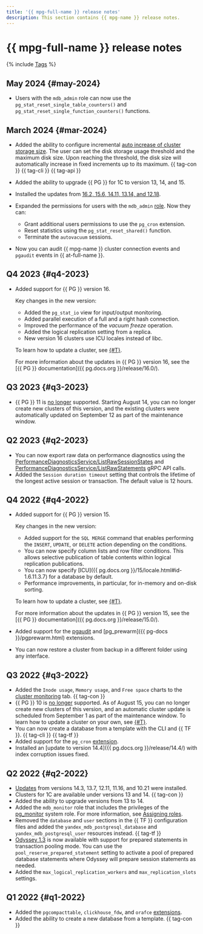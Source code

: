 ```yaml
---
title: '{{ mpg-full-name }} release notes'
description: This section contains {{ mpg-name }} release notes.
---
```


# {{ mpg-full-name }} release notes

{% include [Tags](../_includes/mdb/release-notes-tags.md) %}

## May 2024 {#may-2024}

* Users with the `mdb_admin` role can now use the `pg_stat_reset_single_table_counters()` and `pg_stat_reset_single_function_counters()` functions.

## March 2024 {#mar-2024}

* Added the ability to configure incremental [auto increase of cluster storage size](./operations/storage-space.md#disk-size-autoscale). The user can set the disk storage usage threshold and the maximum disk size. Upon reaching the threshold, the disk size will automatically increase in fixed increments up to its maximum. {{ tag-con }} {{ tag-cli }} {{ tag-api }}
* Added the ability to upgrade {{ PG }} for 1C to version 13, 14, and 15.
* Installed the updates from [16.2, 15.6, 14.11, 13.14, and 12.18](https://www.postgresql.org/about/news/postgresql-162-156-1411-1314-and-1218-released-2807/).
* Expanded the permissions for users with the `mdb_admin` [role](./concepts/roles.md#mdb-admin). Now they can:
  
  * Grant additional users permissions to use the `pg_cron` extension.
  * Reset statistics using the `pg_stat_reset_shared()` function.
  * Terminate the `autovacuum` sessions.

* Now you can audit {{ mpg-name }} cluster connection events and `pgaudit` events in {{ at-full-name }}.

## Q4 2023 {#q4-2023}

* Added support for {{ PG }} version 16.

    Key changes in the new version:

    * Added the `pg_stat_io` view for input/output monitoring.
    * Added parallel execution of a full and a right hash connection.
    * Improved the performance of the *vacuum freeze* operation.
    * Added the logical replication setting from a replica.
    * New version 16 clusters use ICU locales instead of libc.

    To learn how to update a cluster, see [{#T}](operations/cluster-version-update.md).

    For more information about the updates in {{ PG }} version 16, see the [{{ PG }} documentation]({{ pg.docs.org }}/release/16.0/).

## Q3 2023 {#q3-2023}

* {{ PG }} 11 is [no longer](https://www.postgresql.org/about/news/postgresql-154-149-1312-1216-1121-and-postgresql-16-beta-3-released-2689/) supported. Starting August 14, you can no longer create new clusters of this version, and the existing clusters were automatically updated on September 12 as part of the maintenance window.

## Q2 2023 {#q2-2023}

* You can now export raw data on performance diagnostics using the [PerformanceDiagnosticsService/ListRawSessionStates](api-ref/grpc/perf_diag_service.md#ListRawSessionStates) and [PerformanceDiagnosticsService/ListRawStatements](api-ref/grpc/perf_diag_service.md#ListRawStatements) gRPC API calls.
* Added the `Session duration timeout` setting that controls the lifetime of the longest active session or transaction. The default value is 12 hours.

## Q4 2022 {#q4-2022}

* Added support for {{ PG }} version 15.

    Key changes in the new version:

    * Added support for the `SQL MERGE` command that enables performing the `INSERT`, `UPDATE`, or `DELETE` action depending on the conditions.
    * You can now specify column lists and row filter conditions. This allows selective publication of table contents within logical replication publications.
    * You can now specify [ICU]({{ pg.docs.org }}/15/locale.html#id-1.6.11.3.7) for a database by default.
    * Performance improvements, in particular, for in-memory and on-disk sorting.

    To learn how to update a cluster, see [{#T}](operations/cluster-version-update.md).

    For more information about the updates in {{ PG }} version 15, see the [{{ PG }} documentation]({{ pg.docs.org }}/release/15.0/).

* Added support for the [pgaudit](https://www.pgaudit.org/) and [pg_prewarm]({{ pg-docs }}/pgprewarm.html) extensions.
* You can now restore a cluster from backup in a different folder using any interface.

## Q3 2022 {#q3-2022}

* Added the `Inode usage`, `Memory usage`, and `Free space` charts to the [cluster monitoring](operations/monitoring.md#monitoring-cluster) tab. {{ tag-con }}
* {{ PG }} 10 is [no longer](https://www.postgresql.org/about/news/postgresql-143-137-1211-1116-and-1021-released-2449/) supported. As of August 15, you can no longer create new clusters of this version, and an automatic cluster update is scheduled from September 1 as part of the maintenance window. To learn how to update a cluster on your own, see [{#T}](operations/cluster-version-update.md).
* You can now create a database from a template with the CLI and {{ TF }}. {{ tag-cli }} {{ tag-tf }}
* Added support for the `pg_cron` [extension](operations/extensions/pg_cron.md).
* Installed an [update to version 14.4]({{ pg.docs.org }}/release/14.4/) with index corruption issues fixed.

## Q2 2022 {#q2-2022}

* [Updates](https://www.postgresql.org/about/news/postgresql-143-137-1211-1116-and-1021-released-2449/) from versions 14.3, 13.7, 12.11, 11.16, and 10.21 were installed.
* Clusters for 1C are available under versions 13 and 14. {{ tag-con }}
* Added the ability to upgrade versions from 13 to 14.
* Added the `mdb_monitor` role that includes the privileges of the [pg_monitor](https://www.postgresql.org/docs/10/default-roles.html) system role. For more information, see [Assigning roles](concepts/roles.md#mdb-monitor).
* Removed the `database` and `user` sections in the {{ TF }} configuration files and added the `yandex_mdb_postgresql_database` and `yandex_mdb_postgresql_user` resources instead. {{ tag-tf }}
* [Odyssey 1.3](https://www.postgresql.org/about/news/odyssey-13-released-2476/) is now available with support for prepared statements in transaction pooling mode. You can use the `pool_reserve_prepared_statement` setting to activate a pool of prepared database statements where Odyssey will prepare session statements as needed.
* Added the `max_logical_replication_workers` and `max_replication_slots` settings.

## Q1 2022 {#q1-2022}

* Added the `pgcompacttable`, `clickhouse_fdw`, and `orafce` [extensions](operations/extensions/cluster-extensions.md).
* Added the ability to create a new database from a template. {{ tag-con }}
